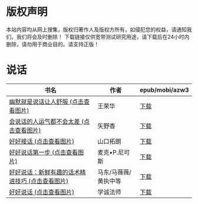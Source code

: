 # 版权声明

本站内容均从网上搜集，版权归著作人及版权方所有，如侵犯您的权益，请通知我们，我们将会及时删除！ 下载链接仅供宽带测试研究用途，请下载后在24小时内删除，请勿用于商业目的。请支持正版！

# 说话

| 书名 | 作者 | epub/mobi/azw3 |
| --- | --- | --- |
| [幽默就是说话让人舒服 (点击查看图片)](https://www.dushupai.com/attachment/2024/06/09/f3123c355756ac3f.jpg) | 王荣华 | [下载](https://url89.ctfile.com/f/31084289-1356993952-7eaaf2?p=8866) |
| [会说话的人运气都不会太差 (点击查看图片)](https://www.dushupai.com/attachment/2024/06/09/de8249a8e60b7460.jpg) | 矢野香 | [下载](https://url89.ctfile.com/f/31084289-1356990352-ed506a?p=8866) |
| [好好接话 (点击查看图片)](https://www.dushupai.com/attachment/2024/06/09/0264bd10afdf24ee.jpg) | 山口拓朗 | [下载](https://url89.ctfile.com/f/31084289-1356985690-8adff9?p=8866) |
| [好好说话第一步 (点击查看图片)](https://www.dushupai.com/attachment/2024/06/06/f63b8dc3c0ff6fe1.jpg) | 麦克▪P.尼可斯 | [下载](https://url89.ctfile.com/f/31084289-1357030528-0e2cad?p=8866) |
| [好好说话：新鲜有趣的话术精进技巧 (点击查看图片)](https://www.dushupai.com/attachment/2024/06/01/f4dd6eccec5b70bb.jpg) | 马东/马薇薇/黄执中等 | [下载](https://url89.ctfile.com/f/31084289-1357007650-bd72ce?p=8866) |
| [好好说话 (点击查看图片)](https://www.dushupai.com/attachment/2024/06/01/fb713bbfe65a2570.jpg) | 学诚法师 | [下载](https://url89.ctfile.com/f/31084289-1357007503-b2ad10?p=8866) |
